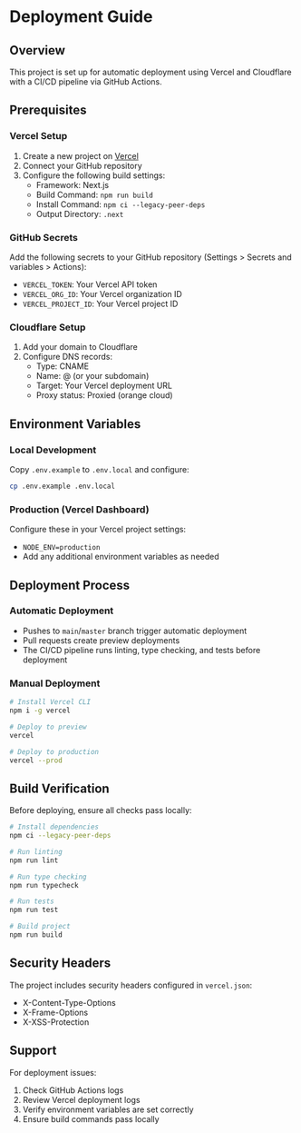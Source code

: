 # Deployment Guide

## Overview

This project is set up for automatic deployment using Vercel and Cloudflare with a CI/CD pipeline via GitHub Actions.

## Prerequisites

### Vercel Setup

1. Create a new project on [Vercel](https://vercel.com)
2. Connect your GitHub repository
3. Configure the following build settings:
   - Framework: Next.js
   - Build Command: `npm run build`
   - Install Command: `npm ci --legacy-peer-deps`
   - Output Directory: `.next`

### GitHub Secrets

Add the following secrets to your GitHub repository (Settings > Secrets and variables > Actions):

- `VERCEL_TOKEN`: Your Vercel API token
- `VERCEL_ORG_ID`: Your Vercel organization ID
- `VERCEL_PROJECT_ID`: Your Vercel project ID

### Cloudflare Setup

1. Add your domain to Cloudflare
2. Configure DNS records:
   - Type: CNAME
   - Name: @ (or your subdomain)
   - Target: Your Vercel deployment URL
   - Proxy status: Proxied (orange cloud)

## Environment Variables

### Local Development

Copy `.env.example` to `.env.local` and configure:

```bash
cp .env.example .env.local
```

### Production (Vercel Dashboard)

Configure these in your Vercel project settings:

- `NODE_ENV=production`
- Add any additional environment variables as needed

## Deployment Process

### Automatic Deployment

- Pushes to `main`/`master` branch trigger automatic deployment
- Pull requests create preview deployments
- The CI/CD pipeline runs linting, type checking, and tests before deployment

### Manual Deployment

```bash
# Install Vercel CLI
npm i -g vercel

# Deploy to preview
vercel

# Deploy to production
vercel --prod
```

## Build Verification

Before deploying, ensure all checks pass locally:

```bash
# Install dependencies
npm ci --legacy-peer-deps

# Run linting
npm run lint

# Run type checking
npm run typecheck

# Run tests
npm run test

# Build project
npm run build
```

## Security Headers

The project includes security headers configured in `vercel.json`:

- X-Content-Type-Options
- X-Frame-Options
- X-XSS-Protection

## Support

For deployment issues:

1. Check GitHub Actions logs
2. Review Vercel deployment logs
3. Verify environment variables are set correctly
4. Ensure build commands pass locally
